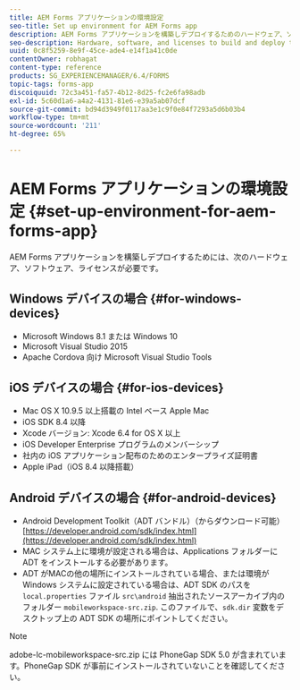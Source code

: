 ```yaml
---
title: AEM Forms アプリケーションの環境設定
seo-title: Set up environment for AEM Forms app
description: AEM Forms アプリケーションを構築しデプロイするためのハードウェア、ソフトウェア、ライセンス。
seo-description: Hardware, software, and licenses to build and deploy the AEM Forms app.
uuid: 0c8f5259-8e9f-45ce-ade4-e14f1a41c0de
contentOwner: robhagat
content-type: reference
products: SG_EXPERIENCEMANAGER/6.4/FORMS
topic-tags: forms-app
discoiquuid: 72c3a451-fa57-4b12-8d25-fc2e6fa98adb
exl-id: 5c60d1a6-a4a2-4131-81e6-e39a5ab07dcf
source-git-commit: bd94d3949f0117aa3e1c9f0e84f7293a5d6b03b4
workflow-type: tm+mt
source-wordcount: '211'
ht-degree: 65%

---
```


# AEM Forms アプリケーションの環境設定 {#set-up-environment-for-aem-forms-app}

AEM Forms アプリケーションを構築しデプロイするためには、次のハードウェア、ソフトウェア、ライセンスが必要です。

## Windows デバイスの場合 {#for-windows-devices}

* Microsoft Windows 8.1 または Windows 10
* Microsoft Visual Studio 2015
* Apache Cordova 向け Microsoft Visual Studio Tools

## iOS デバイスの場合 {#for-ios-devices}

* Mac OS X 10.9.5 以上搭載の Intel ベース Apple Mac
* iOS SDK 8.4 以降
* Xcode バージョン: Xcode 6.4 for OS X 以上
* iOS Developer Enterprise プログラムのメンバーシップ
* 社内の iOS アプリケーション配布のためのエンタープライズ証明書
* Apple iPad（iOS 8.4 以降搭載）

## Android デバイスの場合 {#for-android-devices}

* Android Development Toolkit（ADT バンドル）（からダウンロード可能） [https://developer.android.com/sdk/index.html](https://developer.android.com/sdk/index.html)
* MAC システム上に環境が設定される場合は、Applications フォルダーに ADT をインストールする必要があります。
* ADT がMACの他の場所にインストールされている場合、または環境が Windows システムに設定されている場合は、ADT SDK のパスを `local.properties` ファイル `src\android` 抽出されたソースアーカイブ内のフォルダー `mobileworkspace-src.zip`. このファイルで、`sdk.dir` 変数をデスクトップ上の ADT SDK の場所にポイントしてください。

>[!NOTE]
>
>adobe-lc-mobileworkspace-src.zip には PhoneGap SDK 5.0 が含まれています。PhoneGap SDK が事前にインストールされていないことを確認してください。
